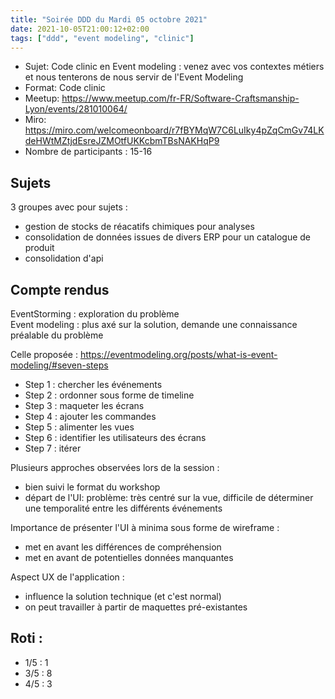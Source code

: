 ```yaml
---
title: "Soirée DDD du Mardi 05 octobre 2021"
date: 2021-10-05T21:00:12+02:00
tags: ["ddd", "event modeling", "clinic"]
---
```


- Sujet: Code clinic en Event modeling : venez avec vos contextes métiers et nous tenterons de nous servir de l'Event Modeling
- Format: Code clinic
- Meetup: https://www.meetup.com/fr-FR/Software-Craftsmanship-Lyon/events/281010064/
- Miro: https://miro.com/welcomeonboard/r7fBYMqW7C6LuIky4pZqCmGv74LKdeHWtMZtjdEsreJZMOtfUKKcbmTBsNAKHqP9
- Nombre de participants : 15-16

## Sujets 

3 groupes avec pour sujets :  
- gestion de stocks de réacatifs chimiques pour analyses  
- consolidation de données issues de divers ERP pour un catalogue de produit  
- consolidation d'api  

## Compte rendus

EventStorming : exploration du problème  
Event modeling : plus axé sur la solution, demande une connaissance préalable du problème  

Celle proposée : https://eventmodeling.org/posts/what-is-event-modeling/#seven-steps  
- Step 1 : chercher les événements  
- Step 2 : ordonner sous forme de timeline  
- Step 3 : maqueter les écrans  
- Step 4 : ajouter les commandes  
- Step 5 : alimenter les vues  
- Step 6 : identifier les utilisateurs des écrans  
- Step 7 : itérer  

Plusieurs approches observées lors de la session :  
- bien suivi le format du workshop  
- départ de l'UI: problème: très centré sur la vue, difficile de déterminer une temporalité entre les différents événements  

Importance de présenter l'UI à minima sous forme de wireframe :  
- met en avant les différences de compréhension  
- met en avant de potentielles données manquantes  

Aspect UX de l'application :  
- influence la solution technique (et c'est normal)  
- on peut travailler à partir de maquettes pré-existantes  

## Roti :

- 1/5 : 1  
- 3/5 : 8  
- 4/5 : 3  